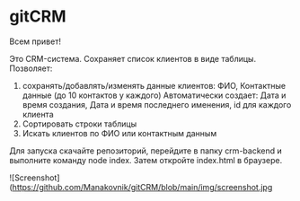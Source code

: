 # gitCRM

Всем привет!

Это CRM-система.
Сохраняет список клиентов в виде таблицы.
Позволяет:

1. сохранять/добавлять/изменять данные клиентов:
   ФИО, 
   Контактные данные (до 10 контактов у каждого)
   Автоматически создает:
   Дата и время создания, 
   Дата и время последнего именения, 
   id для каждого клиента
2. Сортировать строки таблицы
3. Искать клиентов по ФИО или контактным данным

Для запуска скачайте репозиторий, перейдите в папку crm-backend и выполните команду node index.
Затем откройте index.html в браузере.

![Screenshot](https://github.com/Manakovnik/gitCRM/blob/main/img/screenshot.jpg
